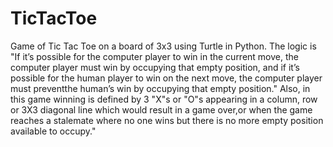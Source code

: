 # TicTacToe
Game of Tic Tac Toe on a board of 3x3 using Turtle in Python.
The logic is "If it’s possible for the computer player to win in the current move, the computer player must win by occupying that empty position, and if it’s possible for the human player to win on the next move, the computer player must preventthe human’s win by occupying that empty position." Also, in this game winning is defined by 3 "X"s or "O"s appearing in a column, row or 3X3 diagonal line which would result in a game over,or when the game reaches a stalemate where no one wins but there is no more empty position available to occupy." 
